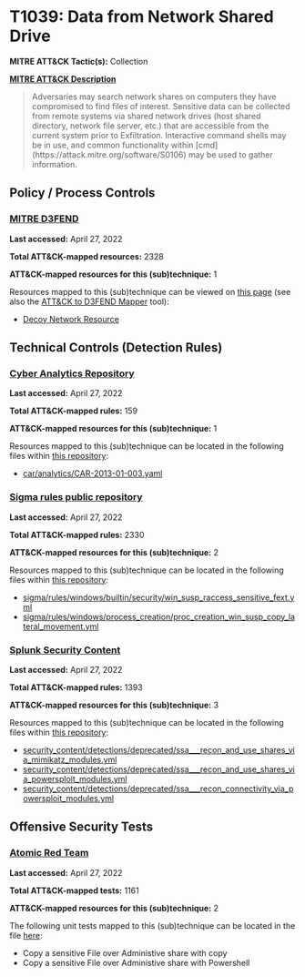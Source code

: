 # T1039: Data from Network Shared Drive
**MITRE ATT&CK Tactic(s):** Collection

**[MITRE ATT&CK Description](https://attack.mitre.org/techniques/T1039)**
<blockquote>Adversaries may search network shares on computers they have compromised to find files of interest. Sensitive data can be collected from remote systems via shared network drives (host shared directory, network file server, etc.) that are accessible from the current system prior to Exfiltration. Interactive command shells may be in use, and common functionality within [cmd](https://attack.mitre.org/software/S0106) may be used to gather information.</blockquote>

## Policy / Process Controls
### [MITRE D3FEND](https://d3fend.mitre.org/)
**Last accessed:** April 27, 2022

**Total ATT&CK-mapped resources:** 2328

**ATT&CK-mapped resources for this (sub)technique:** 1

Resources mapped to this (sub)technique can be viewed on [this page](https://d3fend.mitre.org/) (see also the [ATT&CK to D3FEND Mapper](https://d3fend.mitre.org/tools/attack-mapper) tool):

* [Decoy Network Resource](https://d3fend.mitre.org/techniques/d3f:DecoyNetworkResource)

## Technical Controls (Detection Rules)
### [Cyber Analytics Repository](https://car.mitre.org)
**Last accessed:** April 27, 2022

**Total ATT&CK-mapped rules:** 159

**ATT&CK-mapped resources for this (sub)technique:** 1

Resources mapped to this (sub)technique can be located in the following files within [this repository](https://github.com/mitre-attack/car/blob/master/analytics):

* [car/analytics/CAR-2013-01-003.yaml](https://github.com/mitre-attack/car/blob/master/analytics/CAR-2013-01-003.yaml)

### [Sigma rules public repository](https://github.com/SigmaHQ/sigma)
**Last accessed:** April 27, 2022

**Total ATT&CK-mapped rules:** 2330

**ATT&CK-mapped resources for this (sub)technique:** 2

Resources mapped to this (sub)technique can be located in the following files within [this repository](https://github.com/SigmaHQ/sigma/tree/master/rules):

* [sigma/rules/windows/builtin/security/win_susp_raccess_sensitive_fext.yml](https://github.com/SigmaHQ/sigma/blob/master/rules/windows/builtin/security/win_susp_raccess_sensitive_fext.yml)
* [sigma/rules/windows/process_creation/proc_creation_win_susp_copy_lateral_movement.yml](https://github.com/SigmaHQ/sigma/blob/master/rules/windows/process_creation/proc_creation_win_susp_copy_lateral_movement.yml)

### [Splunk Security Content](https://github.com/splunk/security_content)
**Last accessed:** April 27, 2022

**Total ATT&CK-mapped rules:** 1393

**ATT&CK-mapped resources for this (sub)technique:** 3

Resources mapped to this (sub)technique can be located in the following files within [this repository](https://github.com/splunk/security_content/tree/develop/detections):

* [security_content/detections/deprecated/ssa___recon_and_use_shares_via_mimikatz_modules.yml](https://github.com/splunk/security_content/blob/develop/detections/deprecated/ssa___recon_and_use_shares_via_mimikatz_modules.yml)
* [security_content/detections/deprecated/ssa___recon_and_use_shares_via_powersploit_modules.yml](https://github.com/splunk/security_content/blob/develop/detections/deprecated/ssa___recon_and_use_shares_via_powersploit_modules.yml)
* [security_content/detections/deprecated/ssa___recon_connectivity_via_powersploit_modules.yml](https://github.com/splunk/security_content/blob/develop/detections/deprecated/ssa___recon_connectivity_via_powersploit_modules.yml)


## Offensive Security Tests
### [Atomic Red Team](https://github.com/redcanaryco/atomic-red-team)
**Last accessed:** April 27, 2022

**Total ATT&CK-mapped tests:** 1161

**ATT&CK-mapped resources for this (sub)technique:** 2

The following unit tests mapped to this (sub)technique can be located in the file [here](https://github.com/redcanaryco/atomic-red-team/tree/master/atomics/T1039/T1039.yaml):

* Copy a sensitive File over Administive share with copy
* Copy a sensitive File over Administive share with Powershell

